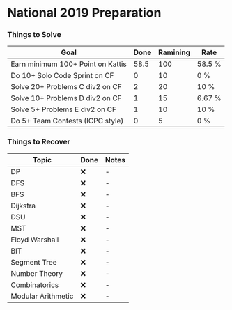 # National 2019 Preparation

### Things to Solve
| Goal | Done  | Ramining | Rate |
| --- | --- | --- | --- |
| Earn minimum 100+ Point on Kattis | 58.5 | 100 | 58.5 % |
| Do 10+ Solo Code Sprint on CF | 0 | 10 | 0 % |
| Solve 20+ Problems C div2 on CF | 2 | 20 | 10 % |
| Solve 10+ Problems D div2 on CF | 1 | 15 | 6.67 % |
| Solve 5+ Problems E div2 on CF | 1 | 10 | 10 % |
| Do 5+ Team Contests (ICPC style) | 0 | 5 | 0 % |

### Things to Recover
| Topic | Done  | Notes |
| --- | --- | --- |
| DP  | :x: | - |
| DFS  | :x: | - |
| BFS  | :x: | - |
| Dijkstra  | :x: | - |
| DSU  | :x: | - |
| MST  | :x: | - |
| Floyd Warshall  | :x: | - |
| BIT  | :x: | - |
| Segment Tree  | :x: | - |
| Number Theory  | :x: | - |
| Combinatorics  | :x: | - |
| Modular Arithmetic  | :x: | - |
